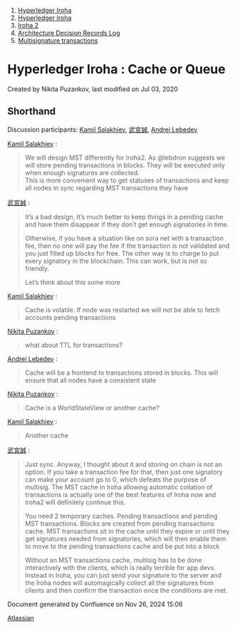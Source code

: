 1. [Hyperledger Iroha](index.html)
2. [Hyperledger Iroha](Hyperledger-Iroha_20873224.html)
3. [Iroha 2](Iroha-2_21012047.html)
4. [Architecture Decision Records Log](Architecture-Decision-Records-Log_21016003.html)
5. [Multisignature transactions](Multisignature-transactions_21012372.html)

# Hyperledger Iroha : Cache or Queue

Created by Nikita Puzankov, last modified on Jul 03, 2020

## Shorthand

Discussion participants: [Kamil Salakhiev](https://lf-hyperledger.atlassian.net/wiki/people/557058:07723e0b-a027-4cc4-ad6d-324e41cccb4d?ref=confluence), [武宮誠](https://lf-hyperledger.atlassian.net/wiki/people/557058:12c320e6-5d17-404f-b20e-bfa5721ae960?ref=confluence), [Andrei Lebedev](https://lf-hyperledger.atlassian.net/wiki/people/557058:c02f1b3d-42e6-4519-ba84-2d0476dccbc9?ref=confluence)

[Kamil Salakhiev](https://lf-hyperledger.atlassian.net/wiki/people/557058:07723e0b-a027-4cc4-ad6d-324e41cccb4d?ref=confluence) :

> We will design MST differently for Iroha2. As @lebdron suggests we will store pending transactions in blocks. They will be executed only when enough signatures are collected.  
This is more convenient way to get statuses of transactions and keep all nodes in sync regarding MST transactions they have

[武宮誠](https://lf-hyperledger.atlassian.net/wiki/people/557058:12c320e6-5d17-404f-b20e-bfa5721ae960?ref=confluence) :

> It’s a bad design, It’s much better to keep things in a pending cache and have them disappear if they don’t get enough signatories in time.
> 
> Otherwise, if you have a situation like on sora net with a transaction fee, then no one will pay the fee if the transaction is not validated and you just filled up blocks for free. The other way is to charge to put every signatory in the blockchain. This can work, but is not so friendly.
> 
> Let’s think about this some more

[Kamil Salakhiev](https://lf-hyperledger.atlassian.net/wiki/people/557058:07723e0b-a027-4cc4-ad6d-324e41cccb4d?ref=confluence) :

> Cache is volatile. If node was restarted we will not be able to fetch accounts pending transactions

[Nikita Puzankov](https://lf-hyperledger.atlassian.net/wiki/people/5df113768998970e5b434e0a?ref=confluence) :

> what about TTL for transactions?

[Andrei Lebedev](https://lf-hyperledger.atlassian.net/wiki/people/557058:c02f1b3d-42e6-4519-ba84-2d0476dccbc9?ref=confluence) :

> Cache will be a frontend to transactions stored in blocks. This will ensure that all nodes have a consistent state

[Nikita Puzankov](https://lf-hyperledger.atlassian.net/wiki/people/5df113768998970e5b434e0a?ref=confluence) :

> Cache is a WorldStateView or another cache?

[Kamil Salakhiev](https://lf-hyperledger.atlassian.net/wiki/people/557058:07723e0b-a027-4cc4-ad6d-324e41cccb4d?ref=confluence) :

> Another cache

[武宮誠](https://lf-hyperledger.atlassian.net/wiki/people/557058:12c320e6-5d17-404f-b20e-bfa5721ae960?ref=confluence) :

> Just sync. Anyway, I thought about it and storing on chain is not an option. If you take a transaction fee for that, then just one signatory can make your account go to 0, which defeats the purpose of multisig. The MST cache in Iroha allowing automatic collation of transactions is actually one of the best features of Iroha now and Iroha2 will definitely continue this.
> 
> You need 2 temporary caches. Pending transactions and pending MST transactions. Blocks are created from pending transactions cache. MST transactions sit in the cache until they expire or until they get signatures needed from signatories, which will then enable them to move to the pending transactions cache and be put into a block
> 
> Without an MST transactions cache, multisig has to be done interactively with the clients, which is really terrible for app devs. Instead in Iroha, you can just send your signature to the server and the Iroha nodes will automagically collect all the signatures from clients and then confirm the transaction once the conditions are met.

Document generated by Confluence on Nov 26, 2024 15:06

[Atlassian](http://www.atlassian.com/)
